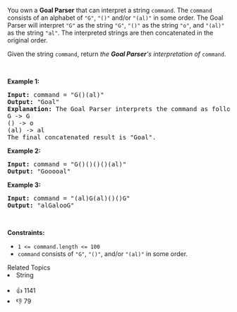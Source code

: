 <p>You own a <strong>Goal Parser</strong> that can interpret a string <code>command</code>. The <code>command</code> consists of an alphabet of <code>"G"</code>, <code>"()"</code> and/or <code>"(al)"</code> in some order. The Goal Parser will interpret <code>"G"</code> as the string <code>"G"</code>, <code>"()"</code> as the string <code>"o"</code>, and <code>"(al)"</code> as the string <code>"al"</code>. The interpreted strings are then concatenated in the original order.</p>

<p>Given the string <code>command</code>, return <em>the <strong>Goal Parser</strong>'s interpretation of </em><code>command</code>.</p>

<p>&nbsp;</p> 
<p><strong class="example">Example 1:</strong></p>

<pre>
<strong>Input:</strong> command = "G()(al)"
<strong>Output:</strong> "Goal"
<strong>Explanation:</strong>&nbsp;The Goal Parser interprets the command as follows:
G -&gt; G
() -&gt; o
(al) -&gt; al
The final concatenated result is "Goal".
</pre>

<p><strong class="example">Example 2:</strong></p>

<pre>
<strong>Input:</strong> command = "G()()()()(al)"
<strong>Output:</strong> "Gooooal"
</pre>

<p><strong class="example">Example 3:</strong></p>

<pre>
<strong>Input:</strong> command = "(al)G(al)()()G"
<strong>Output:</strong> "alGalooG"
</pre>

<p>&nbsp;</p> 
<p><strong>Constraints:</strong></p>

<ul> 
 <li><code>1 &lt;= command.length &lt;= 100</code></li> 
 <li><code>command</code> consists of <code>"G"</code>, <code>"()"</code>, and/or <code>"(al)"</code> in some order.</li> 
</ul>

<div><div>Related Topics</div><div><li>String</li></div></div><br><div><li>👍 1141</li><li>👎 79</li></div>